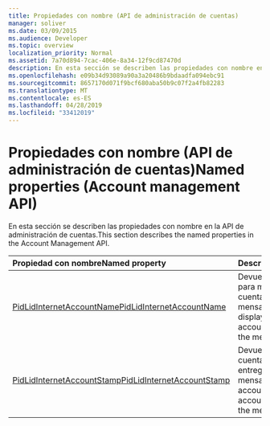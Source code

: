 ```yaml
---
title: Propiedades con nombre (API de administración de cuentas)
manager: soliver
ms.date: 03/09/2015
ms.audience: Developer
ms.topic: overview
localization_priority: Normal
ms.assetid: 7a70d894-7cac-406e-8a34-12f9cd87470d
description: En esta sección se describen las propiedades con nombre en la API de administración de cuentas.
ms.openlocfilehash: e09b34d93089a90a3a20486b9bdaadfa094ebc91
ms.sourcegitcommit: 8657170d071f9bcf680aba50b9c07f2a4fb82283
ms.translationtype: MT
ms.contentlocale: es-ES
ms.lasthandoff: 04/28/2019
ms.locfileid: "33412019"
---
```

# <a name="named-properties-account-management-api"></a><span data-ttu-id="1cf5f-103">Propiedades con nombre (API de administración de cuentas)</span><span class="sxs-lookup"><span data-stu-id="1cf5f-103">Named properties (Account management API)</span></span>

<span data-ttu-id="1cf5f-104">En esta sección se describen las propiedades con nombre en la API de administración de cuentas.</span><span class="sxs-lookup"><span data-stu-id="1cf5f-104">This section describes the named properties in the Account Management API.</span></span>
  
|<span data-ttu-id="1cf5f-105">**Propiedad con nombre**</span><span class="sxs-lookup"><span data-stu-id="1cf5f-105">**Named property**</span></span>|<span data-ttu-id="1cf5f-106">**Descripción**</span><span class="sxs-lookup"><span data-stu-id="1cf5f-106">**Description**</span></span>|
|:-----|:-----|
|[<span data-ttu-id="1cf5f-107">PidLidInternetAccountName</span><span class="sxs-lookup"><span data-stu-id="1cf5f-107">PidLidInternetAccountName</span></span>](pidlidinternetaccountname.md) <br/> |<span data-ttu-id="1cf5f-108">Devuelve el nombre para mostrar de la cuenta que entregó el mensaje.</span><span class="sxs-lookup"><span data-stu-id="1cf5f-108">Returns the display name of the account that delivered the message.</span></span>  <br/> |
|[<span data-ttu-id="1cf5f-109">PidLidInternetAccountStamp</span><span class="sxs-lookup"><span data-stu-id="1cf5f-109">PidLidInternetAccountStamp</span></span>](pidlidinternetaccountstamp.md) <br/> |<span data-ttu-id="1cf5f-110">Devuelve la marca de cuenta de la cuenta que entregó el mensaje.</span><span class="sxs-lookup"><span data-stu-id="1cf5f-110">Returns the account stamp of the account that delivered the message.</span></span>  <br/> |
   

